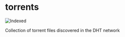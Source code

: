 torrents 
========
![Indexed](https://img.shields.io/badge/indexed-172827-blue)

Collection of torrent files discovered in the DHT network
